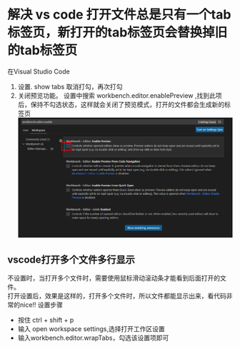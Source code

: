 # 解决 vs code 打开文件总是只有一个tab标签页，新打开的tab标签页会替换掉旧的tab标签页

在Visual Studio Code

1. 设置. show tabs 取消打勾，再次打勾  
2. 关闭预览功能。
设置中搜索 workbench.editor.enablePreview ,找到此项后，保持不勾选状态，这样就会关闭了预览模式，打开的文件都会生成新的标签页
![Alt text](image.png)

## vscode打开多个文件多行显示

不设置时，当打开多个文件时，需要使用鼠标滑动滚动条才能看到后面打开的文件。  
打开设置后，效果是这样的，打开多个文件时，所以文件都能显示出来，看代码非常的nice!!
设置步骤

- 按住 ctrl + shift + p  
- 输入 open workspace settings,选择打开工作区设置  
- 输入workbench.editor.wrapTabs，勾选该设置项即可
